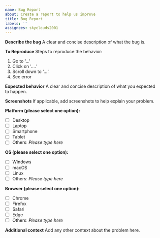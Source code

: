 ```yaml
---
name: Bug Report
about: Create a report to help us improve
title: Bug Report
labels: ''
assignees: skyclouds2001
---
```


**Describe the bug**
A clear and concise description of what the bug is.

**To Reproduce**
Steps to reproduce the behavior:

1. Go to '...'
2. Click on '....'
3. Scroll down to '....'
4. See error

**Expected behavior**
A clear and concise description of what you expected to happen.

**Screenshots**
If applicable, add screenshots to help explain your problem.

**Platform (please select one option):**

- [ ] Desktop
- [ ] Laptop
- [ ] Smartphone
- [ ] Tablet
- [ ] Others: *Please type here*

**OS (please select one option):**

- [ ] Windows
- [ ] macOS
- [ ] Linux
- [ ] Others: *Please type here*

**Browser (please select one option):**

- [ ] Chrome
- [ ] Firefox
- [ ] Safari
- [ ] Edge
- [ ] Others: *Please type here*

**Additional context**
Add any other context about the problem here.

